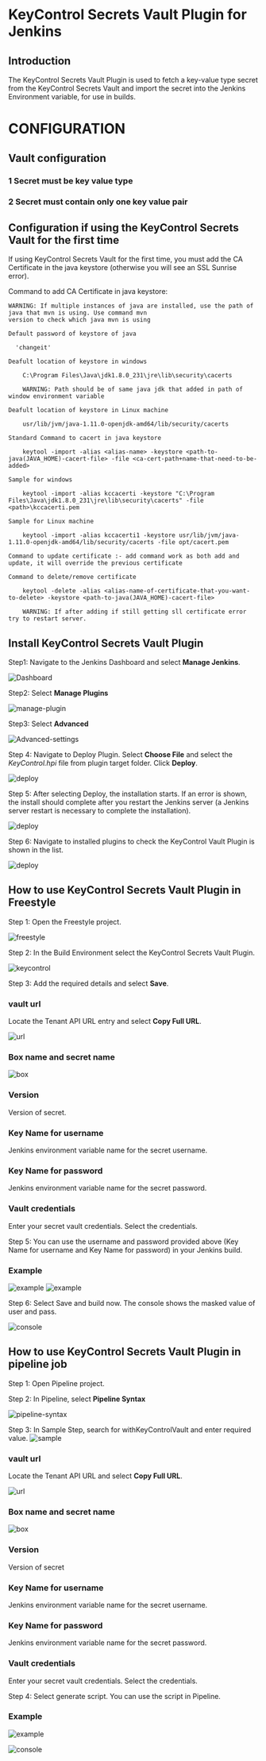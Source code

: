 # KeyControl Secrets Vault Plugin for Jenkins

## Introduction
The KeyControl Secrets Vault Plugin is used to fetch a key-value type secret from the KeyControl Secrets Vault and import the secret into the Jenkins Environment variable, for use in builds.


# CONFIGURATION

## Vault configuration
### 1 Secret must be key value type
### 2 Secret must contain only one key value pair

## Configuration if using the KeyControl Secrets Vault for the first time
If using KeyControl Secrets Vault for the first time, you must add the CA Certificate in the java keystore (otherwise you will see an SSL Sunrise error).

Command to add CA Certificate in java keystore:

    WARNING: If multiple instances of java are installed, use the path of java that mvn is using. Use command mvn 
    version to check which java mvn is using

    Default password of keystore of java 

      'changeit'

    Deafult location of keystore in windows

        C:\Program Files\Java\jdk1.8.0_231\jre\lib\security\cacerts

        WARNING: Path should be of same java jdk that added in path of window environment variable 
     
    Deafult location of keystore in Linux machine
            
        usr/lib/jvm/java-1.11.0-openjdk-amd64/lib/security/cacerts

    Standard Command to cacert in java keystore

        keytool -import -alias <alias-name> -keystore <path-to-java(JAVA_HOME)-cacert-file> -file <ca-cert-path+name-that-need-to-be-added>
    
    Sample for windows

        keytool -import -alias kccacerti -keystore "C:\Program Files\Java\jdk1.8.0_231\jre\lib\security\cacerts" -file <path>\kccacerti.pem

    Sample for Linux machine

        keytool -import -alias kccacerti1 -keystore usr/lib/jvm/java-1.11.0-openjdk-amd64/lib/security/cacerts -file opt/cacert.pem
    
    Command to update certificate :- add command work as both add and update, it will override the previous certificate

    Command to delete/remove certificate

        keytool -delete -alias <alias-name-of-certificate-that-you-want-to-delete> -keystore <path-to-java(JAVA_HOME)-cacert-file>

        WARNING: If after adding if still getting sll certificate error try to restart server. 

## Install KeyControl Secrets Vault Plugin

Step1: Navigate to the Jenkins Dashboard and select **Manage Jenkins**.

![Dashboard](./img/dashboard.png)

Step2: Select **Manage Plugins**

![manage-plugin](./img/manage-plugin.png)

Step3: Select **Advanced**

![Advanced-settings](./img/advanced.png)

Step 4: Navigate to Deploy Plugin. Select **Choose File** and select the *KeyControl.hpi* file from plugin target folder.
Click **Deploy**.

![deploy](./img/deploy.png)

Step 5: After selecting Deploy, the installation starts. If an error is shown, the install should complete after you restart the Jenkins server (a Jenkins server restart is necessary to complete the installation).

![deploy](./img/install.png)

Step 6: Navigate to installed plugins to check the KeyControl Vault Plugin is shown in the list.

![deploy](./img/installed.png)


## How to use KeyControl Secrets Vault Plugin in Freestyle

Step 1: Open the Freestyle project. 

![freestyle](./img/freestyle.png)

Step 2: In the Build Environment select the KeyControl Secrets Vault Plugin.

![keycontrol](./img/keycontrol.png)

Step 3: Add the required details and select **Save**.
 
### vault url 
Locate the Tenant API URL entry and select **Copy Full URL**. 

![url](./img/url.png)

### Box name and secret name

![box](./img/box.png)
     
### Version
Version of secret.

### Key Name for username
Jenkins environment variable name for the secret username.

### Key Name for password
Jenkins environment variable name for the secret password.

### Vault credentials
Enter your secret vault credentials. Select the credentials.

Step 5: You can use the username and password provided above (Key Name for username and Key Name for password) in your Jenkins build.

### Example
![example](./img/example.png)
![example](./img/example1.png)

Step 6: Select Save and build now. The console shows the masked value of user and pass.

![console](./img/console.png)

## How to use KeyControl Secrets Vault Plugin in pipeline job

Step 1: Open Pipeline project. 

Step 2: In Pipeline, select **Pipeline Syntax**

![pipeline-syntax](./img/pipeline.png)

Step 3: In Sample Step, search for withKeyControlVault and enter required value.
![sample](./img/sample.png)

### vault url 
Locate the Tenant API URL and select **Copy Full URL**.

![url](./img/url.png)

### Box name and secret name

![box](./img/box.png)
     
### Version
Version of secret

### Key Name for username
Jenkins environment variable name for the secret username.

### Key Name for password
Jenkins environment variable name for the secret password.

### Vault credentials
Enter your secret vault credentials. Select the credentials.

Step 4: Select generate script. You can use the script in Pipeline.

 ### Example

 ![example](./img/exampleP.png)

 ![console](./img/consoleP.png)

 

